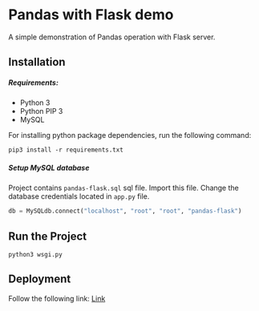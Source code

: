 # Pandas with Flask demo
A simple demonstration of Pandas operation with Flask server.

## Installation

##### Requirements:
* Python 3
* Python PIP 3
* MySQL

For installing python package dependencies, run the following command:
```shell script
pip3 install -r requirements.txt
```

##### Setup MySQL database
Project contains `pandas-flask.sql` sql file. Import this file. Change the database credentials located in `app.py`  file.

```python
db = MySQLdb.connect("localhost", "root", "root", "pandas-flask")
```

## Run the Project 
```shell script
python3 wsgi.py
```

## Deployment
Follow the following link: 
[Link](https://www.digitalocean.com/community/tutorials/how-to-serve-flask-applications-with-uwsgi-and-nginx-on-ubuntu-16-04)
